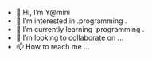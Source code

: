 - 👋 Hi, I’m Y@mini 
- 👀 I’m interested in .programming .
- 🌱 I’m currently learning .programming .
- 💞️ I’m looking to collaborate on ...
- 📫 How to reach me ...

<!---
SOLO13YAMI/SOLO13YAMI is a ✨ special ✨ repository because its `README.md` (this file) appears on your GitHub profile.
You can click the Preview link to take a look at your changes.
--->
